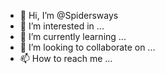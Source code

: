 - 👋 Hi, I’m @Spidersways
- 👀 I’m interested in ...
- 🌱 I’m currently learning ...
- 💞️ I’m looking to collaborate on ...
- 📫 How to reach me ...

<!---
Spidersways/Spidersways is a ✨ special ✨ repository because its `README.md` (this file) appears on your GitHub profile.
You can click the Preview link to take a look at your changes.
--->
